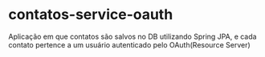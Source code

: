 # contatos-service-oauth
Aplicação em que contatos são salvos no DB utilizando Spring JPA, e cada contato pertence a um usuário autenticado pelo OAuth(Resource Server)
